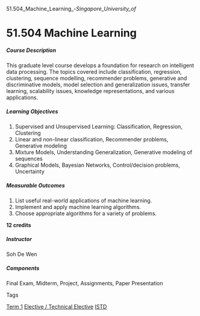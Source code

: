 51.504_Machine_Learning_-_Singapore_University_of_



51.504 Machine Learning
=======================

##### **Course Description**

This graduate level course develops a foundation for research on intelligent data processing. The topics covered include classification, regression, clustering, sequence modelling, recommender problems, generative and discriminative models, model selection and generalization issues, transfer learning, scalability issues, knowledge representations, and various applications.

##### **Learning Objectives**

1. Supervised and Unsupervised Learning: Classification, Regression, Clustering
2. Linear and non-linear classification, Recommender problems, Generative modeling
3. Mixture Models, Understanding Generalization, Generative modeling of sequences
4. Graphical Models, Bayesian Networks, Control/decision problems, Uncertainty

##### **Measurable Outcomes**

1. List useful real-world applications of machine learning.
2. Implement and apply machine learning algorithms.
3. Choose appropriate algorithms for a variety of problems.

**12 credits**

##### **Instructor**

Soh De Wen

##### **Components**

Final Exam, Midterm, Project, Assignments, Paper Presentation

Tags

[Term 1](/education/undergraduate/courses/?course-term=844)
[Elective / Technical Elective](/education/undergraduate/courses/?course-type=853)
[ISTD](/education/undergraduate/courses/?pillar-cluster=11)

